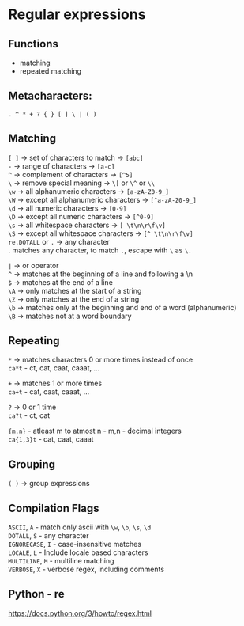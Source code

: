 # Regular expressions

## Functions
* matching  
* repeated matching

## Metacharacters:
` . ^ * + ? { } [ ] \ | ( ) `

## Matching
`[ ]` -> set of characters to match -> `[abc]`  
 `-`  -> range of characters -> `[a-c]`  
 `^`  -> complement of characters -> `[^5]`  
 `\`  -> remove special meaning -> `\[` or `\^` or `\\`  
 `\w` -> all alphanumeric characters -> `[a-zA-Z0-9_]`  
 `\W` -> except all alphanumeric characters -> `[^a-zA-Z0-9_]`  
 `\d` -> all numeric characters -> `[0-9]`  
 `\D` -> except all numeric characters -> `[^0-9]`  
 `\s` -> all whitespace characters -> `[ \t\n\r\f\v]`   
 `\S` -> except all whitespace characters -> `[^ \t\n\r\f\v]`  
`re.DOTALL` or `.` -> any character  
. matches any character, to match `.`, escape with `\` as `\.`

`|`  -> or operator  
`^`  -> matches at the beginning of a line and following a \n  
`$`  -> matches at the end of a line  
`\A` -> only matches at the start of a string  
`\Z` -> only matches at the end of a string  
`\b` -> matches only at the beginning and end of a word (alphanumeric)  
`\B` -> matches not at a word boundary

## Repeating
`*` -> matches characters 0 or more times instead of once  
`ca*t` - ct, cat, caat, caaat, ...

`+` -> matches 1 or more times  
`ca+t` - cat, caat, caaat, ...

`?` -> 0 or 1 time  
`ca?t` - ct, cat

`{m,n}` - atleast m to atmost n - m,n - decimal integers  
`ca{1,3}t` - cat, caat, caaat  

## Grouping
`( )` -> group expressions  

## Compilation Flags
`ASCII`, `A` - match only ascii with `\w`, `\b`, `\s`, `\d`  
`DOTALL`, `S` - any character  
`IGNORECASE`, `I` - case-insensitive matches  
`LOCALE`, `L` - Include locale based characters  
`MULTILINE`, `M` - multiline matching  
`VERBOSE`, `X` - verbose regex, including comments  

## Python - re
https://docs.python.org/3/howto/regex.html
